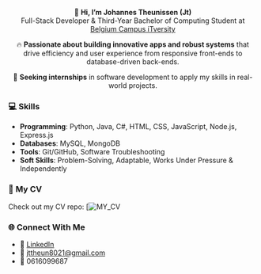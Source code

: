 <div align="center">
  
👋 **Hi, I’m Johannes Theunissen (Jt)**  
Full-Stack Developer & Third-Year Bachelor of Computing Student at [Belgium Campus iTversity](https://www.belgiumcampus.ac.za/)

🔥 **Passionate about building innovative apps and robust systems** that drive efficiency and user experience from responsive front-ends to database-driven back-ends.

🚀 **Seeking internships** in software development to apply my skills in real-world projects.

</div>

### 💻 **Skills**
- **Programming**: Python, Java, C#, HTML, CSS, JavaScript, Node.js, Express.js
- **Databases**: MySQL, MongoDB
- **Tools**: Git/GitHub, Software Troubleshooting
- **Soft Skills**: Problem-Solving, Adaptable, Works Under Pressure & Independently

### 📂 **My CV**
Check out my CV repo:
[![MY_CV]()  

### 🌐 **Connect With Me**
- 🔗 [LinkedIn](https://www.linkedin.com/in/johannes-theunissen-266009256)
- 📧 jttheun8021@gmail.com
- 📱 0616099687
